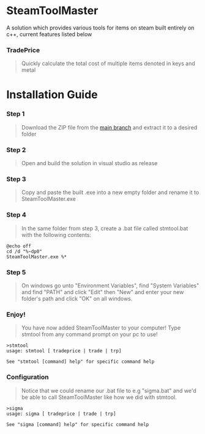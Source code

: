 # SteamToolMaster
A solution which provides various tools for items on steam built entirely on c++, current features listed below
### TradePrice
> Quickly calculate the total cost of multiple items denoted in keys and metal

# Installation Guide
### Step 1
> Download the ZIP file from the [main branch](https://github.com/MasterVint/SteamToolMaster) and extract it to a desired folder
### Step 2
> Open and build the solution in visual studio as release
### Step 3
> Copy and paste the built .exe into a new empty folder and rename it to SteamToolMaster.exe
### Step 4
> In the same folder from step 3, create a .bat file called stmtool.bat with the following contents:
```
@echo off
cd /d "%~dp0"
SteamToolMaster.exe %*
```
### Step 5
> On windows go unto "Environment Variables", find "System Variables" and find "PATH" and click "Edit" then "New" and enter your new folder's path and click "OK" on all windows.
### Enjoy!
> You have now added SteamToolMaster to your computer! Type stmtool from any command prompt on your pc to use!
```
>stmtool
usage: stmtool [ tradeprice | trade | trp]

See "stmtool [command] help" for specific command help
```
### Configuration
> Notice that we could rename our .bat file to e.g "sigma.bat" and we'd be able to call SteamToolMaster like how we did with stmtool.
```
>sigma
usage: sigma [ tradeprice | trade | trp]

See "sigma [command] help" for specific command help
```
